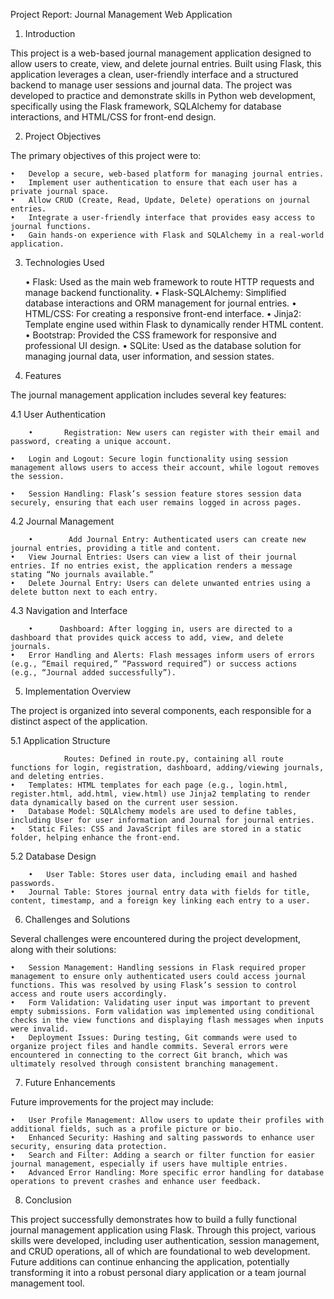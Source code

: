 Project Report: Journal Management Web Application

1. Introduction

This project is a web-based journal management application designed to allow users to create, view, and delete journal entries. Built using Flask, this application leverages a clean, user-friendly interface and a structured backend to manage user sessions and journal data. The project was developed to practice and demonstrate skills in Python web development, specifically using the Flask framework, SQLAlchemy for database interactions, and HTML/CSS for front-end design.

2. Project Objectives

The primary objectives of this project were to:

	•	Develop a secure, web-based platform for managing journal entries.
	•	Implement user authentication to ensure that each user has a private journal space.
	•	Allow CRUD (Create, Read, Update, Delete) operations on journal entries.
	•	Integrate a user-friendly interface that provides easy access to journal functions.
	•	Gain hands-on experience with Flask and SQLAlchemy in a real-world application.

3. Technologies Used


	•	Flask: Used as the main web framework to route HTTP requests and manage backend functionality.
	•	Flask-SQLAlchemy: Simplified database interactions and ORM management for journal entries.
	•	HTML/CSS: For creating a responsive front-end interface.
	•	Jinja2: Template engine used within Flask to dynamically render HTML content.
	•	Bootstrap: Provided the CSS framework for responsive and professional UI design.
	•	SQLite: Used as the database solution for managing journal data, user information, and session states.

4. Features

The journal management application includes several key features:

4.1 User Authentication

        •       Registration: New users can register with their email and password, creating a unique account.

	•	Login and Logout: Secure login functionality using session management allows users to access their account, while logout removes the session.

	•	Session Handling: Flask’s session feature stores session data securely, ensuring that each user remains logged in across pages.

4.2 Journal Management

        •        Add Journal Entry: Authenticated users can create new journal entries, providing a title and content.
	•	View Journal Entries: Users can view a list of their journal entries. If no entries exist, the application renders a message stating “No journals available.”
	•	Delete Journal Entry: Users can delete unwanted entries using a delete button next to each entry.

4.3 Navigation and Interface

        •      Dashboard: After logging in, users are directed to a dashboard that provides quick access to add, view, and delete journals.
	•	Error Handling and Alerts: Flash messages inform users of errors (e.g., “Email required,” “Password required”) or success actions (e.g., “Journal added successfully”).

5. Implementation Overview

The project is organized into several components, each responsible for a distinct aspect of the application.


5.1 Application Structure

                Routes: Defined in route.py, containing all route functions for login, registration, dashboard, adding/viewing journals, and deleting entries.
	•	Templates: HTML templates for each page (e.g., login.html, register.html, add.html, view.html) use Jinja2 templating to render data dynamically based on the current user session.
	•	Database Model: SQLAlchemy models are used to define tables, including User for user information and Journal for journal entries.
	•	Static Files: CSS and JavaScript files are stored in a static folder, helping enhance the front-end.

5.2 Database Design

        •	User Table: Stores user data, including email and hashed passwords.
	•	Journal Table: Stores journal entry data with fields for title, content, timestamp, and a foreign key linking each entry to a user.

6. Challenges and Solutions


Several challenges were encountered during the project development, along with their solutions:

	•	Session Management: Handling sessions in Flask required proper management to ensure only authenticated users could access journal functions. This was resolved by using Flask’s session to control access and route users accordingly.
	•	Form Validation: Validating user input was important to prevent empty submissions. Form validation was implemented using conditional checks in the view functions and displaying flash messages when inputs were invalid.
	•	Deployment Issues: During testing, Git commands were used to organize project files and handle commits. Several errors were encountered in connecting to the correct Git branch, which was ultimately resolved through consistent branching management.

7. Future Enhancements


Future improvements for the project may include:

	•	User Profile Management: Allow users to update their profiles with additional fields, such as a profile picture or bio.
	•	Enhanced Security: Hashing and salting passwords to enhance user security, ensuring data protection.
	•	Search and Filter: Adding a search or filter function for easier journal management, especially if users have multiple entries.
	•	Advanced Error Handling: More specific error handling for database operations to prevent crashes and enhance user feedback.

8. Conclusion


This project successfully demonstrates how to build a fully functional journal management application using Flask. Through this project, various skills were developed, including user authentication, session management, and CRUD operations, all of which are foundational to web development. Future additions can continue enhancing the application, potentially transforming it into a robust personal diary application or a team journal management tool.
